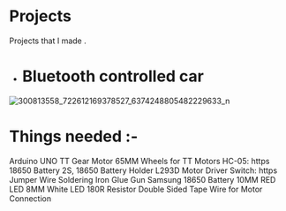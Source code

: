 # Projects
Projects that I made .
- # Bluetooth controlled car
![300813558_722612169378527_6374248805482229633_n](https://user-images.githubusercontent.com/115597382/216137290-91c13bff-7e4c-4471-8068-34a6b49c4f69.jpg)
# Things needed :-
Arduino UNO
TT Gear Motor
65MM Wheels for TT Motors
HC-05: https
18650 Battery
2S, 18650 Battery Holder
L293D Motor Driver
Switch: https
Jumper Wire
Soldering Iron
Glue Gun
Samsung 18650 Battery
10MM RED LED
8MM White LED
180R Resistor
Double Sided Tape
Wire for Motor Connection
